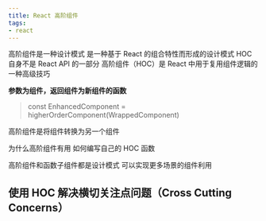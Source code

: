 ```yaml
---
title: React 高阶组件
tags:
- react
---
```


高阶组件是一种设计模式
是一种基于 React 的组合特性而形成的设计模式
HOC 自身不是 React API 的一部分
高阶组件（HOC）是 React 中用于复用组件逻辑的一种高级技巧

**参数为组件，返回组件为新组件的函数**
> const EnhancedComponent = higherOrderComponent(WrappedComponent)

高阶组件是将组件转换为另一个组件

为什么高阶组件有用
如何编写自己的 HOC 函数

高阶组件和函数子组件都是设计模式
可以实现更多场景的组件利用

## 使用 HOC 解决横切关注点问题（Cross Cutting Concerns）
